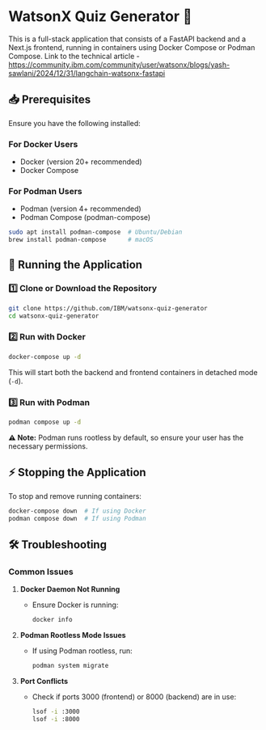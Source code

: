 # WatsonX Quiz Generator 🚀

This is a full-stack application that consists of a FastAPI backend and a Next.js frontend, running in containers using Docker Compose or Podman Compose.
Link to the technical article - https://community.ibm.com/community/user/watsonx/blogs/yash-sawlani/2024/12/31/langchain-watsonx-fastapi

## 📥 Prerequisites

Ensure you have the following installed:

### For Docker Users

- Docker (version 20+ recommended)
- Docker Compose

### For Podman Users

- Podman (version 4+ recommended)
- Podman Compose (podman-compose)

```bash
sudo apt install podman-compose  # Ubuntu/Debian
brew install podman-compose      # macOS
```

## 🚀 Running the Application

### 1️⃣ Clone or Download the Repository

```bash
git clone https://github.com/IBM/watsonx-quiz-generator
cd watsonx-quiz-generator
```

### 2️⃣ Run with Docker

```bash
docker-compose up -d
```

This will start both the backend and frontend containers in detached mode (`-d`).

### 3️⃣ Run with Podman

```bash
podman compose up -d
```

**⚠️ Note:** Podman runs rootless by default, so ensure your user has the necessary permissions.

## ⚡ Stopping the Application

To stop and remove running containers:

```bash
docker-compose down  # If using Docker
podman compose down  # If using Podman
```

## 🛠 Troubleshooting

### Common Issues

1. **Docker Daemon Not Running**

   - Ensure Docker is running:

     ```bash
     docker info
     ```

2. **Podman Rootless Mode Issues**

   - If using Podman rootless, run:

     ```bash
     podman system migrate
     ```

3. **Port Conflicts**

   - Check if ports 3000 (frontend) or 8000 (backend) are in use:

     ```bash
     lsof -i :3000
     lsof -i :8000

     ```
